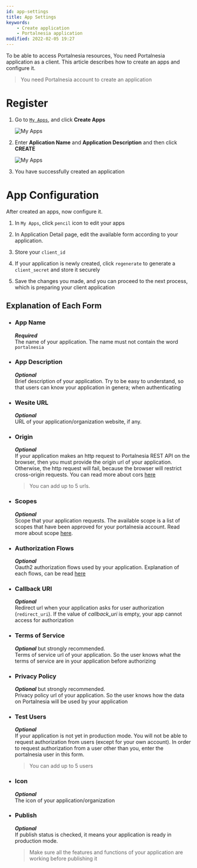 ```yaml
---
id: app-settings
title: App Settings
keywords:
    - Create application
    - Portalnesia application
modified: 2022-02-05 19:27
---
```


To be able to access Portalnesia resources, You need Portalnesia application as a client. This article describes how to create an apps and configure it.

> You need Portalnesia account to create an application

# Register

1. Go to [`My Apps`](/developer/apps), and click **Create Apps**

    ![My Apps](https://i.imgur.com/sv5e5WW.jpeg)

2. Enter **Aplication Name** and **Application Description** and then click **CREATE**

    ![My Apps](https://i.imgur.com/7Yh8FzS.jpeg)

3. You have successfully created an application


# App Configuration

After created an apps, now configure it.

1. In `My Apps`, click `pencil` icon to edit your apps
2. In Application Detail page, edit the available form according to your application.

3. Store your `client_id`
4. If your application is newly created, click `regenerate` to generate a `client_secret` and store it securely
5. Save the changes you made, and you can proceed to the next process, which is preparing your client application

   

## Explanation of Each Form

- ### App Name

  ***Required***   
  The name of your application. The name must not contain the word `portalnesia`

- ### App Description

  ***Optional***   
  Brief description of your application. Try to be easy to understand, so that users can know your application in genera; when authenticating


- ### Wesite URL

  ***Optional***  
  URL of your application/organization website, if any.

- ### Origin

  ***Optional***   
  If your application makes an http request to Portalnesia REST API on the browser, then you must provide the origin url of your application. Otherwise, the http request will fail, because the browser will restrict cross-origin requests. You can read more about cors [here](https://developer.mozilla.org/en-US/docs/Web/HTTP/CORS)

  > You can add up to 5 urls.


- ### Scopes

  ***Optional***  
  Scope that your application requests. The available scope is a list of scopes that have been approved for your portalnesia account. Read more about scope [here](/developer/docs/scopes).



- ### Authorization Flows

  ***Optional***  
  Oauth2 authorization flows used by your application. Explanation of each flows, can be read [here](/developer/docs/authentication)


- ### Callback URI

  ***Optional***     
  Redirect url when your application asks for user authorization (`redirect_uri`). If the value of *callback_uri* is empty, your app cannot access for authorization

- ### Terms of Service

  ***Optional*** but strongly recommended.   
  Terms of service url of your application. So the user knows what the terms of service are in your application before authorizing

- ### Privacy Policy

  ***Optional*** but strongly recommended.   
  Privacy policy url of your application. So the user knows how the data on Portalnesia will be used by your application

- ### Test Users

  ***Optional***   
  If your application is not yet in production mode. You will not be able to request authorization from users (except for your own account). In order to request authorization from a user other than you, enter the portalnesia user in this form.

  > You can add up to 5 users

- ### Icon

  ***Optional***   
  The icon of your application/organization


- ### Publish

  ***Optional***    
  If publish status is checked, it means your application is ready in production mode.

  > Make sure all the features and functions of your application are working before publishing it